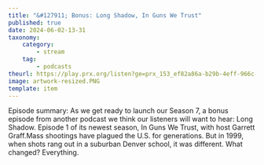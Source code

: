 ```yaml
---
title: "&#127911; Bonus: Long Shadow, In Guns We Trust"
published: true
date: 2024-06-02-13-31
taxonomy:
    category:
        - stream
    tag:
        - podcasts
theurl: https://play.prx.org/listen?ge=prx_153_ef82a86a-b29b-4eff-966c-809b24f51268&uf=https%3A%2F%2Ffeeds.sceneonradio.org%2FSceneOnRadio
image: artwork-resized.PNG
template: item
---
```


Episode summary: As we get ready to launch our Season 7, a bonus episode from another podcast we think our listeners will want to hear: Long Shadow. Episode 1 of its newest season, In Guns We Trust, with host Garrett Graff.Mass shootings have plagued the U.S. for generations. But in 1999, when shots rang out in a suburban Denver school, it was different. What changed? Everything.
